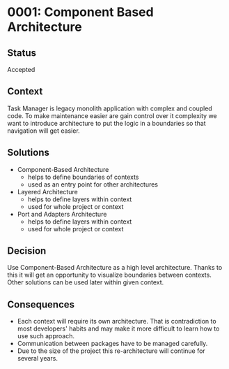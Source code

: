 # 0001: Component Based Architecture

## Status
Accepted

## Context
Task Manager is legacy monolith application with complex and coupled code.
To make maintenance easier are gain control over it complexity we want to introduce architecture 
to put the logic in a boundaries so that navigation will get easier.

## Solutions
- Component-Based Architecture
  - helps to define boundaries of contexts
  - used as an entry point for other architectures
- Layered Architecture
  - helps to define layers within context 
  - used for whole project or context
- Port and Adapters Architecture
  - helps to define layers within context 
  - used for whole project or context

## Decision
Use Component-Based Architecture as a high level architecture. Thanks to this it will get an opportunity 
to visualize boundaries between contexts. Other solutions can be used later within given context.

## Consequences
- Each context will require its own architecture. That is contradiction to most developers' 
  habits and may make it more difficult to learn how to use such approach.
- Communication between packages have to be managed carefully.
- Due to the size of the project this re-architecture will continue for several years. 
